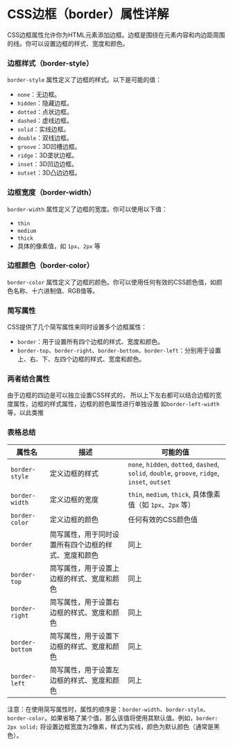 # CSS边框（border）属性详解

CSS边框属性允许你为HTML元素添加边框。边框是围绕在元素内容和内边距周围的线。你可以设置边框的样式、宽度和颜色。

### 边框样式（border-style）

`border-style` 属性定义了边框的样式。以下是可能的值：

- `none`：无边框。
- `hidden`：隐藏边框。
- `dotted`：点状边框。
- `dashed`：虚线边框。
- `solid`：实线边框。
- `double`：双线边框。
- `groove`：3D凹槽边框。
- `ridge`：3D垄状边框。
- `inset`：3D凹边边框。
- `outset`：3D凸边边框。

### 边框宽度（border-width）

`border-width` 属性定义了边框的宽度。你可以使用以下值：

- `thin`
- `medium`
- `thick`
- 具体的像素值，如 `1px`、`2px` 等

### 边框颜色（border-color）

`border-color` 属性定义了边框的颜色。你可以使用任何有效的CSS颜色值，如颜色名称、十六进制值、RGB值等。

### 简写属性

CSS提供了几个简写属性来同时设置多个边框属性：

- `border`：用于设置所有四个边框的样式、宽度和颜色。
- `border-top`、`border-right`、`border-bottom`、`border-left`：分别用于设置上、右、下、左四个边框的样式、宽度和颜色。


### 两者结合属性
由于边框的四边是可以独立设置CSS样式的，
所以上下左右都可以结合边框的宽度属性，边框的样式属性，边框的颜色属性进行单独设置
如`border-left-width`等，以此类推

### 表格总结

| 属性名 | 描述 | 可能的值 |
| --- | --- | --- |
| `border-style` | 定义边框的样式 | `none`, `hidden`, `dotted`, `dashed`, `solid`, `double`, `groove`, `ridge`, `inset`, `outset` |
| `border-width` | 定义边框的宽度 | `thin`, `medium`, `thick`, 具体像素值（如 `1px`、`2px` 等） |
| `border-color` | 定义边框的颜色 | 任何有效的CSS颜色值 |
| `border` | 简写属性，用于同时设置所有四个边框的样式、宽度和颜色 | 同上 |
| `border-top` | 简写属性，用于设置上边框的样式、宽度和颜色 | 同上 |
| `border-right` | 简写属性，用于设置右边框的样式、宽度和颜色 | 同上 |
| `border-bottom` | 简写属性，用于设置下边框的样式、宽度和颜色 | 同上 |
| `border-left` | 简写属性，用于设置左边框的样式、宽度和颜色 | 同上 |

注意：在使用简写属性时，属性的顺序是：`border-width`、`border-style`、`border-color`。如果省略了某个值，那么该值将使用其默认值。例如，`border: 2px solid;` 将设置边框宽度为2像素，样式为实线，颜色为默认颜色（通常是黑色）。